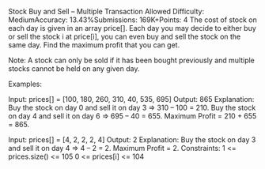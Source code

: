 Stock Buy and Sell – Multiple Transaction Allowed
Difficulty: MediumAccuracy: 13.43%Submissions: 169K+Points: 4
The cost of stock on each day is given in an array price[]. Each day you may decide to either buy or sell the stock i at price[i], you can even buy and sell the stock on the same day. Find the maximum profit that you can get.

Note: A stock can only be sold if it has been bought previously and multiple stocks cannot be held on any given day.

Examples:

Input: prices[] = [100, 180, 260, 310, 40, 535, 695]
Output: 865
Explanation: Buy the stock on day 0 and sell it on day 3 => 310 – 100 = 210. Buy the stock on day 4 and sell it on day 6 => 695 – 40 = 655. Maximum Profit = 210 + 655 = 865.


Input: prices[] = [4, 2, 2, 2, 4]
Output: 2
Explanation: Buy the stock on day 3 and sell it on day 4 => 4 – 2 = 2. Maximum Profit = 2.
Constraints:
1 <= prices.size() <= 105
0 <= prices[i] <= 104